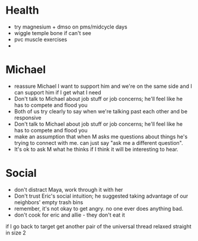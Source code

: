 # Health
- try magnesium + dmso on pms/midcycle days
- wiggle temple bone if can't see
- pvc muscle exercises
- 

# Michael
- reassure Michael I want to support him and we're on the same side and I can support him if I get what I need
- Don't talk to Michael about job stuff or job concerns; he'll feel like he has to compete and flood you
- Both of us try clearly to say when we're talking past each other and be responsive
- Don't talk to Michael about job stuff or job concerns; he'll feel like he has to compete and flood you
- make an assumption that when M asks me questions about things he's trying to connect with me. can just say "ask me a different question".
- It's ok to ask M what he thinks if I think it will be interesting to hear.

# Social
- don't distract Maya, work through it with her
- Don't trust Eric's social intuition; he suggested taking advantage of our neighbors' empty trash bins
- remember, it's not okay to get angry. no one ever does anything bad.
- don't cook for eric and allie - they don't eat it







if I go back to target get another pair of the universal thread relaxed straight in size 2 